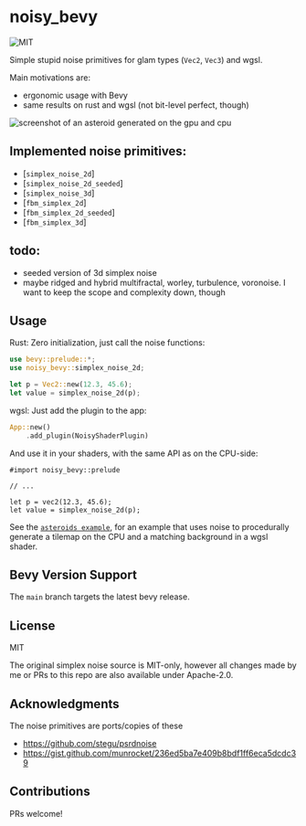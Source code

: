# noisy_bevy

<!-- [![crates.io](https://img.shields.io/crates/v/noisy_bevy.svg)](https://crates.io/crates/noisy_bevy) -->
![MIT](https://img.shields.io/badge/license-MIT-blue.svg)
<!-- [![crates.io](https://img.shields.io/crates/d/noisy_bevy.svg)](https://crates.io/crates/noisy_bevy) -->
<!-- [![docs.rs](https://img.shields.io/docsrs/noisy_bevy)](https://docs.rs/noisy_bevy) -->

Simple stupid noise primitives for glam types (`Vec2`, `Vec3`) and wgsl.

Main motivations are:

- ergonomic usage with Bevy
- same results on rust and wgsl (not bit-level perfect, though)

![screenshot of an asteroid generated on the gpu and cpu](https://s3.johanhelsing.studio/dump/noisy_asteroid.png)

## Implemented noise primitives:

- [`simplex_noise_2d`]
- [`simplex_noise_2d_seeded`]
- [`simplex_noise_3d`]
- [`fbm_simplex_2d`]
- [`fbm_simplex_2d_seeded`]
- [`fbm_simplex_3d`]

## todo:

- seeded version of 3d simplex noise
- maybe ridged and hybrid multifractal, worley, turbulence, voronoise. I want to keep the scope and complexity down, though

## Usage

Rust: Zero initialization, just call the noise functions:

```rust
use bevy::prelude::*;
use noisy_bevy::simplex_noise_2d;

let p = Vec2::new(12.3, 45.6);
let value = simplex_noise_2d(p);
```

wgsl: Just add the plugin to the app:

```rust ignore
App::new()
    .add_plugin(NoisyShaderPlugin)
```

And use it in your shaders, with the same API as on the CPU-side:

```wgsl
#import noisy_bevy::prelude

// ...

let p = vec2(12.3, 45.6);
let value = simplex_noise_2d(p);
```

See the [`asteroids example`](https://github.com/johanhelsing/noisy_bevy/blob/main/examples/asteroids.rs), for an example that uses noise to procedurally generate a tilemap on the CPU and a matching background in a wgsl shader.

## Bevy Version Support

The `main` branch targets the latest bevy release.

## License

MIT

The original simplex noise source is MIT-only, however all changes made by me or PRs to this repo are also available under Apache-2.0.

## Acknowledgments

The noise primitives are ports/copies of these

- <https://github.com/stegu/psrdnoise>
- <https://gist.github.com/munrocket/236ed5ba7e409b8bdf1ff6eca5dcdc39>

## Contributions

PRs welcome!